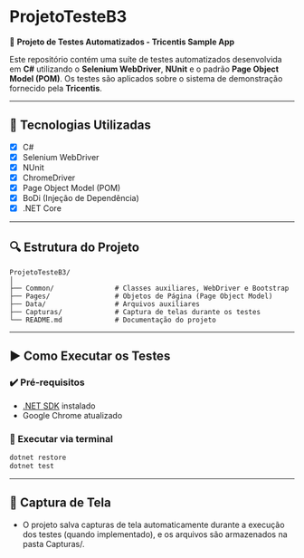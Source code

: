 # ProjetoTesteB3

🚗 **Projeto de Testes Automatizados - Tricentis Sample App**

Este repositório contém uma suíte de testes automatizados desenvolvida em **C#** utilizando o **Selenium WebDriver**, **NUnit** e o padrão **Page Object Model (POM)**. Os testes são aplicados sobre o sistema de demonstração fornecido pela **Tricentis**.

---

## 🧪 Tecnologias Utilizadas

- [x] C#
- [x] Selenium WebDriver
- [x] NUnit
- [x] ChromeDriver
- [x] Page Object Model (POM)
- [x] BoDi (Injeção de Dependência)
- [x] .NET Core

---

## 🔍 Estrutura do Projeto

```plaintext
ProjetoTesteB3/
│
├── Common/               # Classes auxiliares, WebDriver e Bootstrap
├── Pages/                # Objetos de Página (Page Object Model)
├── Data/                 # Arquivos auxiliares
├── Capturas/             # Captura de telas durante os testes
└── README.md             # Documentação do projeto
```
---

## ▶️ Como Executar os Testes

### ✔️ Pré-requisitos

- [.NET SDK](https://dotnet.microsoft.com/en-us/download) instalado
- Google Chrome atualizado

### 🚀 Executar via terminal

```bash
dotnet restore
dotnet test
```

---

## 📸 Captura de Tela
- O projeto salva capturas de tela automaticamente durante a execução dos testes (quando implementado), e os arquivos são armazenados na pasta Capturas/.

